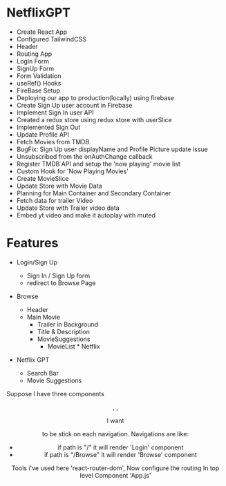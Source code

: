 # NetflixGPT

- Create React App
- Configured TailwindCSS
- Header
- Routing App
- Login Form
- SignUp Form
- Form Validation
- useRef() Hooks
- FireBase Setup
- Deploying our app to production(locally) using firebase
- Create Sign Up user account in Firebase
- Implement Sign In user API
- Created a redux store using redux store with userSlice
- Implemented Sign Out
- Update Profile API
- Fetch Movies from TMDB
- BugFix: Sign Up user displayName and Profile Picture update issue
- Unsubscribed from the onAuthChange callback
- Register TMDB API and setup the 'now playing' movie list
- Custom Hook for 'Now Playing Movies'
- Create MovieSlice
- Update Store with Movie Data
- Planning for Main Container and Secondary Container
- Fetch data for trailer Video
- Update Store with Trailer video data
- Embed yt video and make it autoplay with muted

# Features

- Login/Sign Up
  - Sign In / Sign Up form
  - redirect to Browse Page
- Browse

  - Header
  - Main Movie
    - Trailer in Background
    - Title & Description
    - MovieSuggestions
      - MovieList \* Netflix

- Netflix GPT
  - Search Bar
  - Movie Suggestions

Suppose I have three components <Header/>, <Browse/>, <Login/>

I want <Header/> to be stick on each navigation. Navigations are like:

- if path is "/" it will render 'Login' component
- if path is "/Browse" it will render 'Browse' component

Tools i've used here 'react-router-dom', Now configure the routing In top level Component 'App.js'

